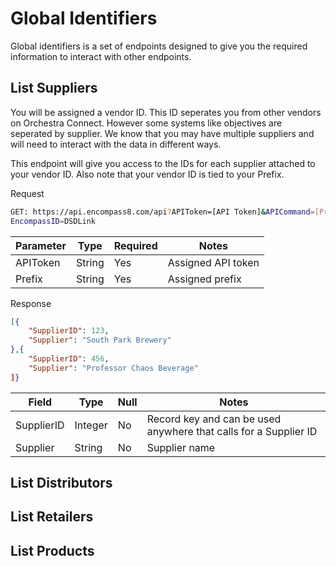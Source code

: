 # Global Identifiers
Global identifiers is a set of endpoints designed to give you the required information to interact with other endpoints.

## List Suppliers
You will be assigned a vendor ID. This ID seperates you from other vendors on Orchestra Connect. However some systems like objectives are seperated by supplier. We know that you may have multiple suppliers and will need to interact with the data in different ways.

This endpoint will give you access to the IDs for each supplier attached to your vendor ID. Also note that your vendor ID is tied to your Prefix.

Request
```sh
GET: https://api.encompass8.com/api?APIToken=[API Token]&APICommand=[Prefix]_ListSuppliers&
EncompassID=DSDLink
```

| Parameter | Type | Required | Notes |
| --- | --- | --- | --- |
| APIToken | String | Yes | Assigned API token |
| Prefix | String | Yes | Assigned prefix |

Response
```json
[{
    "SupplierID": 123,
    "Supplier": "South Park Brewery"
},{
    "SupplierID": 456,
    "Supplier": "Professor Chaos Beverage"
]}
```

| Field | Type | Null | Notes |
| --- | --- | --- | --- |
| SupplierID | Integer | No | Record key and can be used anywhere that calls for a Supplier ID |
| Supplier | String | No | Supplier name |

## List Distributors

## List Retailers

## List Products
